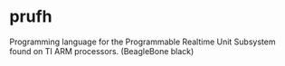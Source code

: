 prufh
=====

Programming language for the Programmable Realtime Unit Subsystem found on TI ARM processors. (BeagleBone black)

